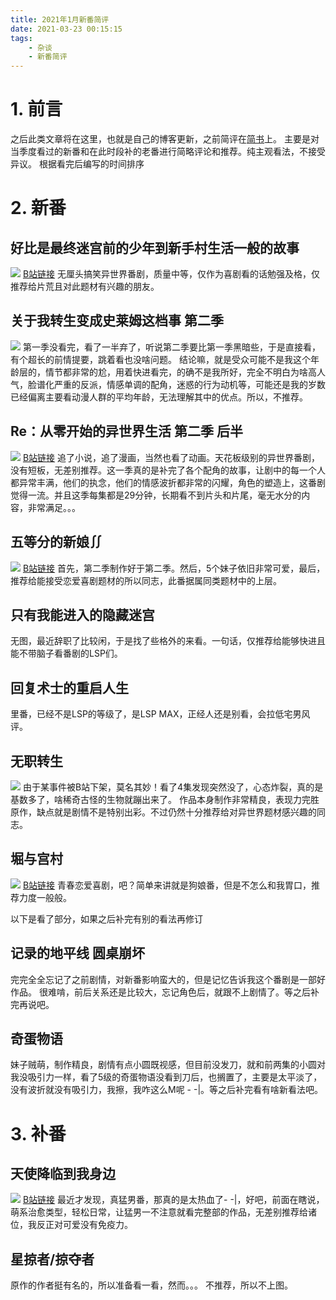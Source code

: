 ```yaml
---
title: 2021年1月新番简评
date: 2021-03-23 00:15:15
tags:
    - 杂谈
    - 新番简评
---
```


# 1. 前言
之后此类文章将在这里，也就是自己的博客更新，之前简评在[简书](https://www.jianshu.com/c/81e01366c389)上。
主要是对当季度看过的新番和在此时段补的老番进行简略评论和推荐。纯主观看法，不接受异议。
根据看完后编写的时间排序

<!-- more -->

# 2. 新番
## 好比是最终迷宫前的少年到新手村生活一般的故事
![](2021年1月新番简评/p_0.png)
[B站链接](https://www.bilibili.com/bangumi/media/md28231833/?spm_id_from=666.25.b_6d656469615f6d6f64756c65.1)
无厘头搞笑异世界番剧，质量中等，仅作为喜剧看的话勉强及格，仅推荐给片荒且对此题材有兴趣的朋友。

## 关于我转生变成史莱姆这档事 第二季 
![](2021年1月新番简评/p_3.png)
第一季没看完，看了一半弃了，听说第二季要比第一季黑暗些，于是直接看，有个超长的前情提要，跳着看也没啥问题。
结论嘛，就是受众可能不是我这个年龄层的，情节都非常的尬，用着快进看完，的确不是我所好，完全不明白为啥高人气，脸谱化严重的反派，情感单调的配角，迷惑的行为动机等，可能还是我的岁数已经偏离主要看动漫人群的平均年龄，无法理解其中的优点。所以，不推荐。

## Re：从零开始的异世界生活 第二季 后半
![](2021年1月新番简评/p_4.png)
[B站链接](https://www.bilibili.com/bangumi/media/md28232073/?spm_id_from=666.25.b_6d656469615f6d6f64756c65.1)
追了小说，追了漫画，当然也看了动画。天花板级别的异世界番剧，没有短板，无差别推荐。这一季真的是补完了各个配角的故事，让剧中的每一个人都异常丰满，他们的执念，他们的情感波折都非常的闪耀，角色的塑造上，这番剧觉得一流。并且这季每集都是29分钟，长期看不到片头和片尾，毫无水分的内容，非常满足。。。

## 五等分的新娘∬ 
![](2021年1月新番简评/p_5.png)
[B站链接](https://www.bilibili.com/bangumi/media/md28231808/?spm_id_from=666.25.b_6d656469615f6d6f64756c65.1)
首先，第二季制作好于第二季。然后，5个妹子依旧非常可爱，最后，推荐给能接受恋爱喜剧题材的所以同志，此番据属同类题材中的上层。

##  只有我能进入的隐藏迷宫
无图，最近辞职了比较闲，于是找了些格外的来看。一句话，仅推荐给能够快进且能不带脑子看番剧的LSP们。

##  回复术士的重启人生 
里番，已经不是LSP的等级了，是LSP MAX，正经人还是别看，会拉低宅男风评。

##  无职转生
![](2021年1月新番简评/p_6.png)
由于某事件被B站下架，莫名其妙！看了4集发现突然没了，心态炸裂，真的是基数多了，啥稀奇古怪的生物就蹦出来了。
作品本身制作非常精良，表现力完胜原作，缺点就是剧情不是特别出彩。不过仍然十分推荐给对异世界题材感兴趣的同志。

##  堀与宫村
![](2021年1月新番简评/p_7.png)
[B站链接](https://www.bilibili.com/bangumi/media/md28231840/?spm_id_from=666.25.b_6d656469615f6d6f64756c65.1)
青春恋爱喜剧，吧？简单来讲就是狗娘番，但是不怎么和我胃口，推荐力度一般般。


以下是看了部分，如果之后补完有别的看法再修订
##  记录的地平线 圆桌崩坏
完完全全忘记了之前剧情，对新番影响蛮大的，但是记忆告诉我这个番剧是一部好作品。
很难啃，前后关系还是比较大，忘记角色后，就跟不上剧情了。等之后补完再说吧。
##  奇蛋物语
妹子贼萌，制作精良，剧情有点小圆既视感，但目前没发刀，就和前两集的小圆对我没吸引力一样，看了5级的奇蛋物语没看到刀后，也搁置了，主要是太平淡了，没有波折就没有吸引力，我擦，我咋这么M呢 - -|。等之后补完看有啥新看法吧。

# 3. 补番

## 天使降临到我身边
![](2021年1月新番简评/p_2.png)
[B站链接](https://www.bilibili.com/bangumi/media/md4316442/?spm_id_from=666.25.b_6d656469615f6d6f64756c65.1)
最近才发现，真猛男番，那真的是太热血了- -|，好吧，前面在瞎说，萌系治愈类型，轻松日常，让猛男一不注意就看完整部的作品，无差别推荐给诸位，我反正对可爱没有免疫力。

## 星掠者/掠夺者
原作的作者挺有名的，所以准备看一看，然而。。。
不推荐，所以不上图。

